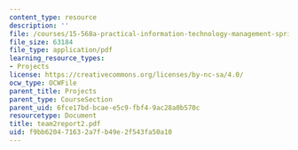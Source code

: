 ```yaml
---
content_type: resource
description: ''
file: /courses/15-568a-practical-information-technology-management-spring-2005/f9bb620471632a7fb49e2f543fa50a10_team2report2.pdf
file_size: 63184
file_type: application/pdf
learning_resource_types:
- Projects
license: https://creativecommons.org/licenses/by-nc-sa/4.0/
ocw_type: OCWFile
parent_title: Projects
parent_type: CourseSection
parent_uid: 6fce17bd-bcae-e5c9-fbf4-9ac28a0b570c
resourcetype: Document
title: team2report2.pdf
uid: f9bb6204-7163-2a7f-b49e-2f543fa50a10
---
```

